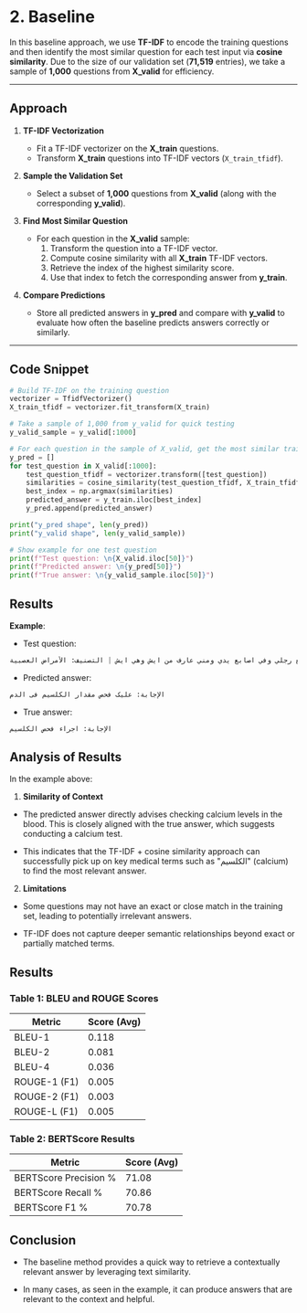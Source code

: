# 2. Baseline

In this baseline approach, we use **TF-IDF** to encode the training questions and then identify the most similar question for each test input via **cosine similarity**. Due to the size of our validation set (**71,519** entries), we take a sample of **1,000** questions from **X_valid** for efficiency.

---

## Approach

1. **TF-IDF Vectorization**  
   - Fit a TF-IDF vectorizer on the **X_train** questions.
   - Transform **X_train** questions into TF-IDF vectors (`X_train_tfidf`).

2. **Sample the Validation Set**  
   - Select a subset of **1,000** questions from **X_valid** (along with the corresponding **y_valid**).

3. **Find Most Similar Question**  
   - For each question in the **X_valid** sample:
     1. Transform the question into a TF-IDF vector.
     2. Compute cosine similarity with all **X_train** TF-IDF vectors.
     3. Retrieve the index of the highest similarity score.
     4. Use that index to fetch the corresponding answer from **y_train**.

4. **Compare Predictions**  
   - Store all predicted answers in **y_pred** and compare with **y_valid** to evaluate how often the baseline predicts answers correctly or similarly.

---

## Code Snippet

```python
# Build TF-IDF on the training question
vectorizer = TfidfVectorizer()
X_train_tfidf = vectorizer.fit_transform(X_train)

# Take a sample of 1,000 from y_valid for quick testing
y_valid_sample = y_valid[:1000]

# For each question in the sample of X_valid, get the most similar training question
y_pred = []
for test_question in X_valid[:1000]:
    test_question_tfidf = vectorizer.transform([test_question])
    similarities = cosine_similarity(test_question_tfidf, X_train_tfidf)
    best_index = np.argmax(similarities)
    predicted_answer = y_train.iloc[best_index]
    y_pred.append(predicted_answer)

print("y_pred shape", len(y_pred))
print("y_valid shape", len(y_valid_sample))

# Show example for one test question
print(f"Test question: \n{X_valid.iloc[50]}")
print(f"Predicted answer: \n{y_pred[50]}")
print(f"True answer: \n{y_valid_sample.iloc[50]}")

```

## **Results**

**Example**:


*   Test question:
```python
سؤال: السلام عليكم انا عمري ١٥ دائما تيجيني تشنجات في اصابع رجلي وفي اصابع يدي ومني عارف من ايش وهي ايش | التصنيف: الأمراض العصبية
```
*   Predicted answer:
```python
الإجابة: علیک فحص مقدار الکلسیم فی الدم
```
*   True answer:
```python
الإجابة: اجراء فحص الکلسیم
```


## Analysis of Results
In the example above:

1. **Similarity of Context**

*   The predicted answer directly advises checking calcium levels in the blood. This is closely aligned with the true answer, which suggests conducting a calcium test.

*   This indicates that the TF-IDF + cosine similarity approach can successfully pick up on key medical terms such as "الکلسیم" (calcium) to find the most relevant answer.


2. **Limitations**

*   Some questions may not have an exact or close match in the training set, leading to potentially irrelevant answers.

*   TF-IDF does not capture deeper semantic relationships beyond exact or partially matched terms.


## Results

### Table 1: BLEU and ROUGE Scores
| Metric          | Score (Avg)   |
|------------------|--------------|
| BLEU-1          | 0.118        |
| BLEU-2          | 0.081        |
| BLEU-4          | 0.036        |
| ROUGE-1 (F1)    | 0.005        |
| ROUGE-2 (F1)    | 0.003        |
| ROUGE-L (F1)    | 0.005        |

### Table 2: BERTScore Results
| Metric              | Score (Avg)   |
|----------------------|--------------|
| BERTScore Precision % | 71.08        |
| BERTScore Recall %    | 70.86        |
| BERTScore F1 %        | 70.78        |


## Conclusion

*   The baseline method provides a quick way to retrieve a contextually relevant answer by leveraging text similarity.

*   In many cases, as seen in the example, it can produce answers that are relevant to the context and helpful.
